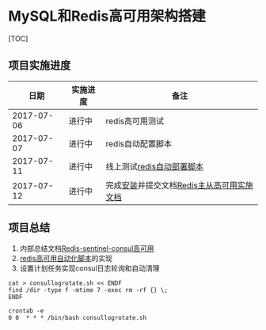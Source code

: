 # MySQL和Redis高可用架构搭建

[TOC]

## 项目实施进度

| 日期         | 实施进度 | 备注                                       |
| ---------- | ---- | ---------------------------------------- |
| 2017-07-06 | 进行中  | redis高可用测试                               |
| 2017-07-07 | 进行中  | redis自动配置脚本                              |
| 2017-07-11 | 进行中  | 线上测试[redis自动部署脚本](case/01-redis-consul/redisScripts/) |
| 2017-07-12 | 进行中  | 完成[安装](01-redis-consul/01redis实施过程记录.md)并提交文档[Redis主从高可用实施文档](case/01-redis-consul/02Redis主从高可用实施文档.md) |



## 项目总结

1.  内部总结文档[Redis-sentinel-consul高可用](01-redis-consul/case/Redis-sentinel-consul高可用.md)
2.  [redis高可用自动化脚本](case/01-redis-consul/redisScripts/)的实现
3.  设置计划任务实现consul日志轮询和自动清理


```shell
cat > consullogrotate.sh << ENDF
find /dir -type f -mtime 7 -exec rm -rf {} \;
ENDF

crontab -e 
0 0  * * * /bin/bash consullogrotate.sh
```

